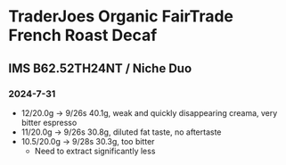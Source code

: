 # TraderJoes Organic FairTrade French Roast Decaf

## IMS B62.52TH24NT / Niche Duo

### 2024-7-31

- 12/20.0g -> 9/26s 40.1g, weak and quickly disappearing creama, very bitter espresso
- 11/20.0g -> 9/26s 30.8g, diluted fat taste, no aftertaste
- 10.5/20.0g -> 9/28s 30.3g, too bitter
  - Need to extract significantly less
